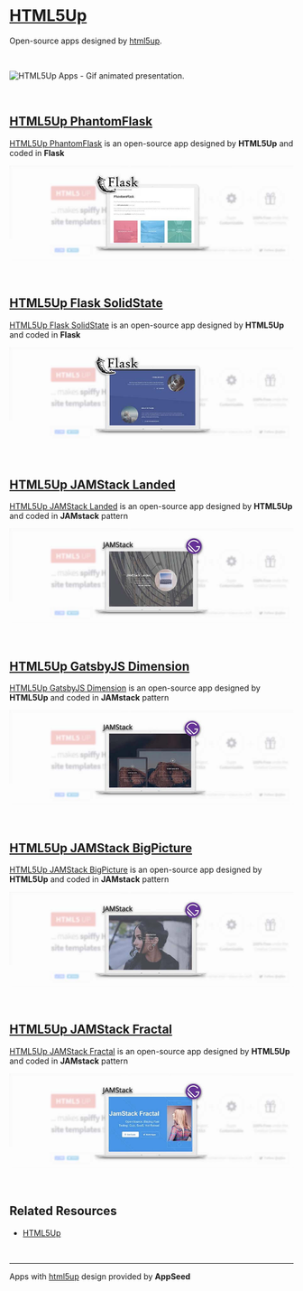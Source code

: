 # [HTML5Up](https://appseed.us/apps/html5up) 

Open-source apps designed by [html5up](https://html5up.net).

<br />

![HTML5Up Apps - Gif animated presentation.](https://github.com/app-generator/static/blob/master/products/html5up-apps-intro.gif?raw=true)

<br />

## [HTML5Up PhantomFlask](https://appseed.us/apps/flask-apps/html5up-phantom-coded-in-flask)

[HTML5Up PhantomFlask](https://appseed.us/apps/flask-apps/html5up-phantom-coded-in-flask) is an open-source app designed by **HTML5Up** and coded in **Flask**

![HTML5Up PhantomFlask - App Screen Shot.](https://github.com/app-generator/static/blob/master/products/html5up-phantom-flask.jpg?raw=true)

<br />

## [HTML5Up Flask SolidState](https://appseed.us/apps/flask-apps/flask-solid-state)

[HTML5Up Flask SolidState](https://appseed.us/apps/flask-apps/flask-solid-state) is an open-source app designed by **HTML5Up** and coded in **Flask**

![HTML5Up SolidState - App Screen Shot.](https://github.com/app-generator/static/blob/master/products/html5up-solidstate-flask.jpg)

<br />

## [HTML5Up JAMStack Landed](https://appseed.us/apps/jamstack/html5up-landed)

[HTML5Up JAMStack Landed](https://appseed.us/apps/jamstack/html5up-landed) is an open-source app designed by **HTML5Up** and coded in **JAMstack** pattern

![HTML5Up JAMStack Landed - App Screen Shot.](https://github.com/app-generator/static/blob/master/products/html5up-landed.jpg?raw=true)

<br />

## [HTML5Up GatsbyJS Dimension](https://appseed.us/apps/gatsbyjs/html5up-dimension)

[HTML5Up GatsbyJS Dimension](https://appseed.us/apps/gatsbyjs/html5up-dimension) is an open-source app designed by **HTML5Up** and coded in **JAMstack** pattern

![HTML5Up GatsbyJS Dimension - App Screen Shot.](https://github.com/app-generator/static/blob/master/products/html5up-dimension.jpg?raw=true)

<br />

## [HTML5Up JAMStack BigPicture](https://appseed.us/apps/jamstack/html5up-big-picture)

[HTML5Up JAMStack BigPicture](https://appseed.us/apps/jamstack/html5up-big-picture) is an open-source app designed by **HTML5Up** and coded in **JAMstack** pattern

![HTML5Up JAMStack BigPicture - App Screen Shot.](https://github.com/app-generator/static/blob/master/products/html5up-bigpicture.jpg?raw=true)

<br />

## [HTML5Up JAMStack Fractal](https://appseed.us/apps/jamstack/html5up-fractal)

[HTML5Up JAMStack Fractal](https://appseed.us/apps/jamstack/html5up-fractal) is an open-source app designed by **HTML5Up** and coded in **JAMstack** pattern

![HTML5Up JAMStack Fractal - App Screen Shot.](https://github.com/app-generator/static/blob/master/products/html5up-fractal.jpg?raw=true)

<br />

## Related Resources

 - [HTML5Up](https://html5up.net) 

<br />

--- 
Apps with [html5up](https://appseed.us/apps/html5up) design provided by **AppSeed**
